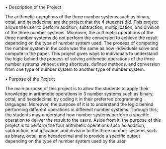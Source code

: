 •	Description of the Project

The arithmetic operations of the three number systems such as binary, octal, and hexadecimal are the project that the 4 students did. This project allows the user to perform addition, subtraction, multiplication, and division of the three number systems. Moreover, the arithmetic operations of the three number systems do not perform the conversion to achieve the result depending on the type of number system used. The process of computing the number system in the code was the same as how individuals solve and compute in the paper. This project gives ways to individuals to understand the logic behind the process of solving arithmetic operations of the three number systems without using shortcuts, defined methods, and conversion from one type of number system to another type of number system.

•	Purpose of the Project

The main purpose of this project is to allow the students to apply their knowledge in arithmetic operations in 3 number systems such as binary, octal, and hexadecimal by coding it in their preferred programming languages. Moreover, the purpose of it is to understand the logic behind performing different operations in different number systems. Through this, the students may understand how number systems perform a specific operation to deliver the result to the users. Aside from it, the purpose of this project is to perform the four arithmetic operations such as addition, subtraction, multiplication, and division to the three number systems such as binary, octal, and hexadecimal and to provide a specific output depending on the type of number system used by the user. 
